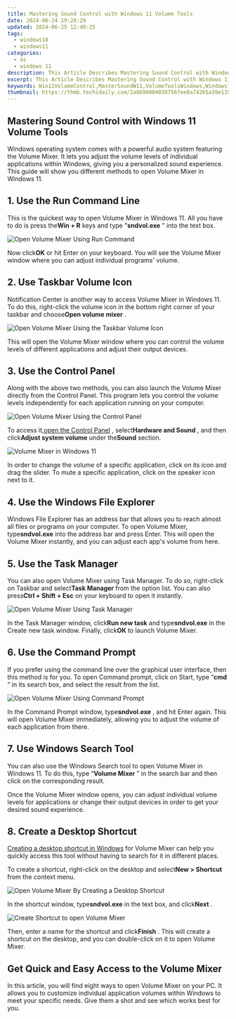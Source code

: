 ```yaml
---
title: Mastering Sound Control with Windows 11 Volume Tools
date: 2024-06-24 19:28:29
updated: 2024-06-25 12:40:25
tags:
  - windows10
  - windows11
categories:
  - os
  - windows 11
description: This Article Describes Mastering Sound Control with Windows 11 Volume Tools
excerpt: This Article Describes Mastering Sound Control with Windows 11 Volume Tools
keywords: Win11VolumeControl,MasterSoundW11,VolumeToolsWindows,Windows11SoundManager,AudioLevelMastery,SoundCtrlWin11Pro,W11AudioMastering
thumbnail: https://thmb.techidaily.com/2a86960040387567ee8a74265a39e135c9493f594810dac12c910c9d9ffd0bfb.jpg
---
```


## Mastering Sound Control with Windows 11 Volume Tools

 Windows operating system comes with a powerful audio system featuring the Volume Mixer. It lets you adjust the volume levels of individual applications within Windows, giving you a personalized sound experience. This guide will show you different methods to open Volume Mixer in Windows 11.

## 1\. Use the Run Command Line

 This is the quickest way to open Volume Mixer in Windows 11\. All you have to do is press the**Win + R** keys and type "**sndvol.exe** " into the text box.

![Open Volume Mixer Using Run Command](https://static1.makeuseofimages.com/wordpress/wp-content/uploads/2023/04/open-volume-mixer-using-run-command.jpg)

 Now click**OK** or hit Enter on your keyboard. You will see the Volume Mixer window where you can adjust individual programs' volume.

## 2\. Use Taskbar Volume Icon

 Notification Center is another way to access Volume Mixer in Windows 11\. To do this, right-click the volume icon in the bottom right corner of your taskbar and choose**Open volume mixer** .

![Open Volume Mixer Using the Taskbar Volume Icon](https://static1.makeuseofimages.com/wordpress/wp-content/uploads/2023/04/open-volume-mixer-using-the-taskbar-volume-icon.jpg)

 This will open the Volume Mixer window where you can control the volume levels of different applications and adjust their output devices.

## 3\. Use the Control Panel

 Along with the above two methods, you can also launch the Volume Mixer directly from the Control Panel. This program lets you control the volume levels independently for each application running on your computer.

![Open Volume Mixer Using the Control Panel](https://static1.makeuseofimages.com/wordpress/wp-content/uploads/2023/04/open-volume-mixer-using-the-control-panel.jpg)

 To access it,[open the Control Panel](https://www.makeuseof.com/windows-11-open-control-panel/) , select**Hardware and Sound** , and then click**Adjust system volume** under the**Sound** section.

![Volume Mixer in Windows 11](https://static1.makeuseofimages.com/wordpress/wp-content/uploads/2023/04/volume-mixer-in-windows-11.jpg)

 In order to change the volume of a specific application, click on its icon and drag the slider. To mute a specific application, click on the speaker icon next to it.

## 4\. Use the Windows File Explorer

 Windows File Explorer has an address bar that allows you to reach almost all files or programs on your computer. To open Volume Mixer, type**sndvol.exe** into the address bar and press Enter. This will open the Volume Mixer instantly, and you can adjust each app's volume from here.

## 5\. Use the Task Manager

 You can also open Volume Mixer using Task Manager. To do so, right-click on Taskbar and select**Task Manager** from the option list. You can also press**Ctrl + Shift + Esc** on your keyboard to open it instantly.

![Open Volume Mixer Using Task Manager](https://static1.makeuseofimages.com/wordpress/wp-content/uploads/2023/04/open-volume-mixer-using-task-manager.jpg)

 In the Task Manager window, click**Run new task** and type**sndvol.exe** in the Create new task window. Finally, click**OK** to launch Volume Mixer.

## 6\. Use the Command Prompt

 If you prefer using the command line over the graphical user interface, then this method is for you. To open Command prompt, click on Start, type “**cmd** ” in its search box, and select the result from the list.

![Open Volume Mixer Using Command Prompt](https://static1.makeuseofimages.com/wordpress/wp-content/uploads/2023/04/open-volume-mixer-using-command-prompt.jpg)

 In the Command Prompt window, type**sndvol.exe** , and hit Enter again. This will open Volume Mixer immediately, allowing you to adjust the volume of each application from there.

## 7\. Use Windows Search Tool

 You can also use the Windows Search tool to open Volume Mixer in Windows 11\. To do this, type “**Volume Mixer** ” in the search bar and then click on the corresponding result.

 Once the Volume Mixer window opens, you can adjust individual volume levels for applications or change their output devices in order to get your desired sound experience.

## 8\. Create a Desktop Shortcut

[Creating a desktop shortcut in Windows](https://www.makeuseof.com/tag/create-program-shortcuts-windows-easy-way/) for Volume Mixer can help you quickly access this tool without having to search for it in different places.

 To create a shortcut, right-click on the desktop and select**New > Shortcut** from the context menu.

![Open Volume Mixer By Creating a Desktop Shortcut](https://static1.makeuseofimages.com/wordpress/wp-content/uploads/2023/04/open-volume-mixer-by-creating-a-desktop-shortcut.jpg)

 In the shortcut window, type**sndvol.exe** in the text box, and click**Next** .

![Create Shortcut to open Volume Mixer](https://static1.makeuseofimages.com/wordpress/wp-content/uploads/2023/04/create-shortcut-to-open-volume-mixer.jpg)

 Then, enter a name for the shortcut and click**Finish** . This will create a shortcut on the desktop, and you can double-click on it to open Volume Mixer.

## Get Quick and Easy Access to the Volume Mixer

 In this article, you will find eight ways to open Volume Mixer on your PC. It allows you to customize individual application volumes within Windows to meet your specific needs. Give them a shot and see which works best for you.


<ins class="adsbygoogle"
     style="display:block"
     data-ad-format="autorelaxed"
     data-ad-client="ca-pub-7571918770474297"
     data-ad-slot="1223367746"></ins>



<ins class="adsbygoogle"
     style="display:block"
     data-ad-client="ca-pub-7571918770474297"
     data-ad-slot="8358498916"
     data-ad-format="auto"
     data-full-width-responsive="true"></ins>
